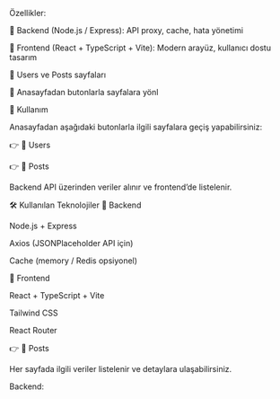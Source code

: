 Özellikler:

🔹 Backend (Node.js / Express): API proxy, cache, hata yönetimi

🔹 Frontend (React + TypeScript + Vite): Modern arayüz, kullanıcı dostu tasarım

🔹 Users ve Posts sayfaları

🔹 Anasayfadan butonlarla sayfalara yönl


🧭 Kullanım

Anasayfadan aşağıdaki butonlarla ilgili sayfalara geçiş yapabilirsiniz:

👉 👥 Users

👉 📝 Posts

Backend API üzerinden veriler alınır ve frontend’de listelenir.

	
🛠️ Kullanılan Teknolojiler
🔹 Backend

Node.js + Express

Axios (JSONPlaceholder API için)

Cache (memory / Redis opsiyonel)

🔹 Frontend

React + TypeScript + Vite

Tailwind CSS

React Router

👉 📝 Posts

Her sayfada ilgili veriler listelenir ve detaylara ulaşabilirsiniz.

Backend:
